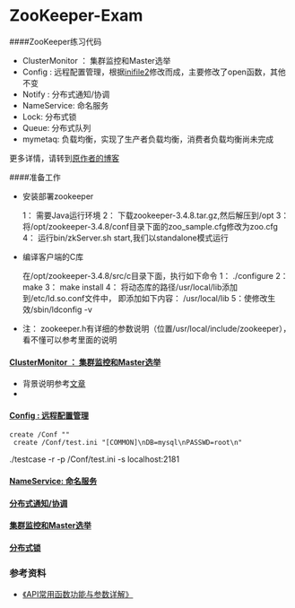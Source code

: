 ZooKeeper-Exam
==============

####ZooKeeper练习代码
* ClusterMonitor  ： 集群监控和Master选举
* Config : 远程配置管理，根据[inifile2](https://github.com/Winnerhust/inifile2)修改而成，主要修改了open函数，其他不变
* Notify : 分布式通知/协调
* NameService: 命名服务
* Lock: 分布式锁
* Queue: 分布式队列
* mymetaq: 负载均衡，实现了生产者负载均衡，消费者负载均衡尚未完成

更多详情，请转到[原作者的博客](http://blog.csdn.net/qq910894904/article/details/40835105)


####准备工作

+ 安装部署zookeeper
  
  1： 需要Java运行环境
  2： 下载zookeeper-3.4.8.tar.gz,然后解压到/opt
  3： 将/opt/zookeeper-3.4.8/conf目录下面的zoo_sample.cfg修改为zoo.cfg
  4： 运行bin/zkServer.sh start,我们以standalone模式运行

+ 编译客户端的C库

  在/opt/zookeeper-3.4.8/src/c目录下面，执行如下命令
  1： ./configure
  2：  make
  3： make install
  4： 将动态库的路径/usr/local/lib添加到/etc/ld.so.conf文件中，
  		即添加如下内容：
        	/usr/local/lib
  5：使修改生效/sbin/ldconfig -v
  
+ 注： zookeeper.h有详细的参数说明（位置/usr/local/include/zookeeper），看不懂可以参考里面的说明

#### [ClusterMonitor  ： 集群监控和Master选举](http://blog.csdn.net/qq910894904/article/details/40834083)

+ 背景说明参考[文章](http://blog.csdn.net/qq910894904/article/details/40834083)
+ 

#### [Config : 远程配置管理](http://blog.csdn.net/qq910894904/article/details/40833747)


	create /Conf "" 
     create /Conf/test.ini "[COMMON]\nDB=mysql\nPASSWD=root\n"

        
./testcase -r -p /Conf/test.ini -s localhost:2181

#### [NameService: 命名服务](http://blog.csdn.net/qq910894904/article/details/40833859)

#### [分布式通知/协调](http://blog.csdn.net/qq910894904/article/details/40833981)


#### [集群监控和Master选举](http://blog.csdn.net/qq910894904/article/details/40834083)


#### [分布式锁](http://blog.csdn.net/qq910894904/article/details/40834397)


#### [](http://blog.csdn.net/qq910894904/article/details/40834609)


### 参考资料

+ [ 《API常用函数功能与参数详解》](http://blog.csdn.net/poechant/article/details/6675431)